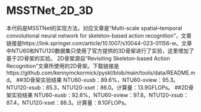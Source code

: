 # MSSTNet_2D_3D
本代码是MSSTNet的实现方法，对应文章是“Multi-scale spatial–temporal convolutional neural network for skeleton-based action recognition”，文章链接是https://link.springer.com/article/10.1007/s10044-023-01156-w。文章中NTU60和NTU120数据集只使用了官方提供的3D骨架进行了实验，这里增加了基于2D骨架的实验。
2D骨架源自“Revisiting Skeleton-based Action Recognition”文章所使用的2D骨架。下载链接是https://github.com/kennymckormick/pyskl/blob/main/tools/data/README.md。
##3D骨架实验结果
NTU60-xusb：89.6%，NTU60-xview：95.3。NTU120-xsub：85.3，NTU120-xset：86.0。计算量：13.9GFLOPs。
##2D骨架实验结果
NTU60-xusb：92.6%，NTU60-xview：97.8。NTU120-xsub：87.4，NTU120-xset：88.3。计算量：9.1GFLOPs。


